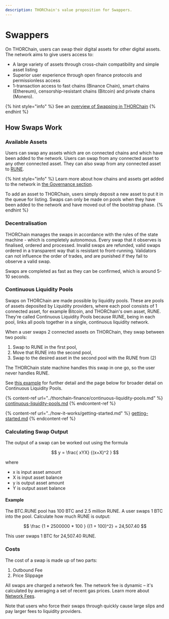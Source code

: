 ```yaml
---
description: THORChain's value proposition for Swappers.
---
```


# Swappers

On THORChain, users can swap their digital assets for other digital assets. The network aims to give users access to:

* A large variety of assets through cross-chain compatibility and simple asset listing
* Superior user experience through open finance protocols and permissionless access
* 1-transaction access to fast chains (Binance Chain), smart chains (Ethereum), censorship-resistant chains (Bitcoin) and private chains (Monero).

{% hint style="info" %}
See an [overview of Swapping in THORChain](../how-it-works/understanding-thorchain.md#how-swapping-works)
{% endhint %}

## How Swaps Work

### Available Assets

Users can swap any assets which are on connected chains and which have been added to the network. Users can swap from any connected asset to any other connected asset. They can also swap from any connected asset to [RUNE](../rune.md).

{% hint style="info" %}
Learn more about how chains and assets get added to the network in [the Governance section](../how-it-works/governance.md).

To add an asset to THORChain, users simply deposit a new asset to put it in the queue for listing. Swaps can only be made on pools when they have been added to the network and have moved out of the bootstrap phase.
{% endhint %}

### Decentralisation

THORChain manages the swaps in accordance with the rules of the state machine - which is completely autonomous. Every swap that it observes is finalised, ordered and processed. Invalid swaps are refunded, valid swaps ordered in a transparent way that is resistant to front-running. Validators can not influence the order of trades, and are punished if they fail to observe a valid swap.

Swaps are completed as fast as they can be confirmed, which is around 5-10 seconds.

### Continuous Liquidity Pools

Swaps on THORChain are made possible by liquidity pools. These are pools of assets deposited by Liquidity providers, where each pool consists of 1 connected asset, for example Bitcoin, and THORChain's own asset, RUNE. They're called Continuous Liquidity Pools because RUNE, being in each pool, links all pools together in a single, continuous liquidity network.

When a user swaps 2 connected assets on THORChain, they swap between two pools:

1. Swap to RUNE in the first pool,
2. Move that RUNE into the second pool,
3. Swap to the desired asset in the second pool with the RUNE from (2)

The THORChain state machine handles this swap in one go, so the user never handles RUNE.

See [this example](swapping.md#example) for further detail and the page below for broader detail on Continuous Liquidity Pools.

{% content-ref url="../thorchain-finance/continuous-liquidity-pools.md" %}
[continuous-liquidity-pools.md](../thorchain-finance/continuous-liquidity-pools.md)
{% endcontent-ref %}

{% content-ref url="../how-it-works/getting-started.md" %}
[getting-started.md](../how-it-works/getting-started.md)
{% endcontent-ref %}

### Calculating Swap Output

The output of a swap can be worked out using the formula

$$
y = \frac{ xYX} {(x+X)^2 }
$$

where

* x is input asset amount
* X is input asset balance
* y is output asset amount
* Y is output asset balance

#### Example

The BTC.RUNE pool has 100 BTC and 2.5 million RUNE. A user swaps 1 BTC into the pool. Calculate how much RUNE is output:

$$
\frac {1 * 2500000 * 100 } {(1 + 100)^2} = 24,507.40
$$

This user swaps 1 BTC for 24,507.40 RUNE.

### Costs

The cost of a swap is made up of two parts:

1. Outbound Fee
2. Price Slippage

All swaps are charged a network fee. The network fee is dynamic – it's calculated by averaging a set of recent gas prices. Learn more about [Network Fees](../how-it-works/fees.md#network-fee).

Note that users who force their swaps through quickly cause large slips and pay larger fees to liquidity providers.
